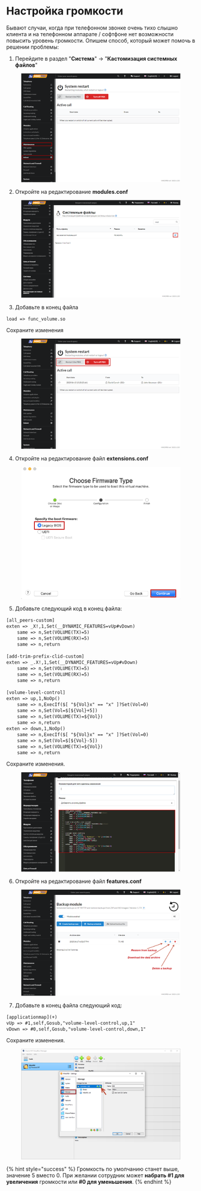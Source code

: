 # Настройка громкости

Бывают случаи, когда при телефонном звонке очень тихо слышно клиента и на телефонном аппарате / софтфоне нет возможности повысить уровень громкости. Опишем способ, который может помочь в решении проблемы:

1. Перейдите в раздел "**Система**" -> "**Кастомизация системных файлов**"&#x20;

<figure><img src="../../.gitbook/assets/1 (9).png" alt=""><figcaption></figcaption></figure>

2. Откройте на редактирование **modules.conf**

<figure><img src="../../.gitbook/assets/2 (2) (1).png" alt=""><figcaption></figcaption></figure>

3. Добавьте в конец файла

```
load => func_volume.so
```

Сохраните изменения

<figure><img src="../../.gitbook/assets/3 (8).png" alt=""><figcaption></figcaption></figure>

4. Откройте на редактирование файл **extensions.conf**

<figure><img src="../../.gitbook/assets/4 (17).png" alt=""><figcaption></figcaption></figure>

5. Добавьте следующий код в конец файла:

```
[all_peers-custom]
exten => _X!,1,Set(__DYNAMIC_FEATURES=vUp#vDown)
    same => n,Set(VOLUME(TX)=5)
    same => n,Set(VOLUME(RX)=5)
    same => n,return   
    
[add-trim-prefix-clid-custom]
exten => _.X!,1,Set(__DYNAMIC_FEATURES=vUp#vDown)
    same => n,Set(VOLUME(TX)=5)
    same => n,Set(VOLUME(RX)=5)
    same => n,return

[volume-level-control]
exten => up,1,NoOp()
    same => n,ExecIf($[ "${Vol}x" == "x" ]?Set(Vol=0)
    same => n,Set(Vol=$[${Vol}+5])
    same => n,Set(VOLUME(TX)=${Vol})  
    same => n,return
exten => down,1,NoOp()
    same => n,ExecIf($[ "${Vol}x" == "x" ]?Set(Vol=0)
    same => n,Set(Vol=$[${Vol}-5])
    same => n,Set(VOLUME(TX)=${Vol})  
    same => n,return
```

Сохраните изменения.

<figure><img src="../../.gitbook/assets/23 (2).png" alt=""><figcaption></figcaption></figure>

6. Откройте на редактирование файл **features.conf**

<figure><img src="../../.gitbook/assets/6 (9).png" alt=""><figcaption></figcaption></figure>

7. Добавьте в конец файла следующий код:

```
[applicationmap](+)
vUp => #1,self,Gosub,"volume-level-control,up,1"
vDown => #0,self,Gosub,"volume-level-control,down,1"
```

Сохраните изменения.

<figure><img src="../../.gitbook/assets/7 (4).png" alt=""><figcaption></figcaption></figure>

{% hint style="success" %}
Громкость по умолчанию станет выше, значение 5 вместо 0. При желании сотрудник может **набрать #1 для увеличения** громкости или **#0 для уменьшения**.
{% endhint %}
